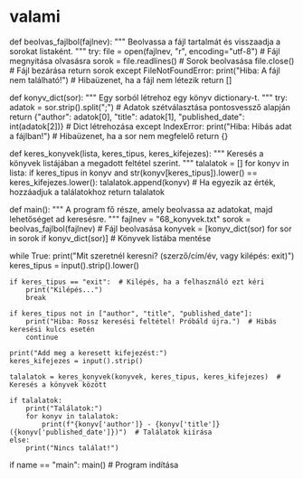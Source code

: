 # valami

def beolvas_fajlbol(fajlnev): """ Beolvassa a fájl tartalmát és visszaadja a sorokat listaként. """ try: file = open(fajlnev, "r", encoding="utf-8")  # Fájl megnyitása olvasásra sorok = file.readlines()  # Sorok beolvasása file.close()  # Fájl bezárása return sorok except FileNotFoundError: print("Hiba: A fájl nem található!")  # Hibaüzenet, ha a fájl nem létezik return []

def konyv_dict(sor): """ Egy sorból létrehoz egy könyv dictionary-t. """ try: adatok = sor.strip().split(";")  # Adatok szétválasztása pontosvessző alapján return {"author": adatok[0], "title": adatok[1], "published_date": int(adatok[2])}  # Dict létrehozása except IndexError: print("Hiba: Hibás adat a fájlban!")  # Hibaüzenet, ha a sor nem megfelelő return {}

def keres_konyvek(lista, keres_tipus, keres_kifejezes): """ Keresés a könyvek listájában a megadott feltétel szerint. """ talalatok = [] for konyv in lista: if keres_tipus in konyv and str(konyv[keres_tipus]).lower() == keres_kifejezes.lower(): talalatok.append(konyv)  # Ha egyezik az érték, hozzáadjuk a találatokhoz return talalatok

def main(): """ A program fő része, amely beolvassa az adatokat, majd lehetőséget ad keresésre. """ fajlnev = "68_konyvek.txt" sorok = beolvas_fajlbol(fajlnev)  # Fájl beolvasása konyvek = [konyv_dict(sor) for sor in sorok if konyv_dict(sor)]  # Könyvek listába mentése

while True:
    print("Mit szeretnél keresni? (szerző/cím/év, vagy kilépés: exit)")
    keres_tipus = input().strip().lower()
    
    if keres_tipus == "exit":  # Kilépés, ha a felhasználó ezt kéri
        print("Kilépés...")
        break
    
    if keres_tipus not in ["author", "title", "published_date"]:
        print("Hiba: Rossz keresési feltétel! Próbáld újra.")  # Hibás keresési kulcs esetén
        continue
    
    print("Add meg a keresett kifejezést:")
    keres_kifejezes = input().strip()
    
    talalatok = keres_konyvek(konyvek, keres_tipus, keres_kifejezes)  # Keresés a könyvek között
    
    if talalatok:
        print("Találatok:")
        for konyv in talalatok:
            print(f"{konyv['author']} - {konyv['title']} ({konyv['published_date']})")  # Találatok kiírása
    else:
        print("Nincs találat!")

if name == "main": main()  # Program indítása

